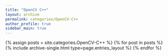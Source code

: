 ```yaml
---
title: "OpenCV C++"
layout: archive
permalink: categories/OpenCV-C++
author_profile: true
sidebar_main: true
---
```



{% assign posts = site.categories.OpenCV-C++ %}
{% for post in posts %} {% include archive-single.html type=page.entries_layout %} {% endfor %}